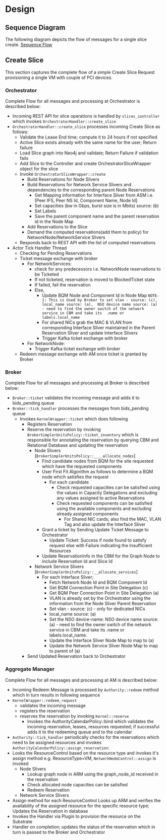# Design
## Sequence Diagram 
The following diagram depicts the flow of messages for a single slice create.
[Sequence Flow](../images/seq-diag.png)
## Create Slice
This section captures the complete flow of a simple Create Slice Request provisioning a single VM with couple of PCI 
devices.
### Orchestrator
Complete Flow for all messages and processing at Orchestrator is described below:
- Incoming REST API for slice operations is handled by `slices_controller` which invokes `OrchestratorHandler::create_slice`
- `OrchestratorHandler::create_slice` processes incoming Create Slice as follows:
  - Validate the Lease End time; compute it to 24 hours if not specified
  - Active Slice exists already with the same name for the user; Return failure
  - Load Slice graph into Neo4j and validate; Return Failure if validation fails
  - Add Slice to the Controller and create OrchestratorSliceWrapper object for the slice
  - Invoke `OrchestratorSliceWrapper::create`
    - Build Reservations for Node Slivers
    - Build Reservations for Network Service Slivers and dependencies to the corresponding parent Node Reservations
      - Get Mapping information for Interface Sliver from ASM i.e. [Peer IFS, Peer NS Id, Component Name, Node Id]
      - Set capacities (bw in Gbps, burst size is in Mbits) source: (b)
      - Set Labels  
      - Save the parent component name and the parent reservation id in the Node Map
    - Add Reservations to the Slice
    - Demand the computed reservations(add them to policy) for NetworkNode/NetworkService Slivers
  - Responds back to REST API with the list of computed reservations 
- Actor Tick Handler Thread 
   - Checking for Pending Reservations
   - Ticket message exchange with broker
     - For NetworkServices: 
       - check for any predecessors i.e. NetworkNode reservations to be Ticketed
       - If not ticketed, reservation is moved to BlockedTicket state
       - If failed, fail the reservation
       - Else, 
         - Update BQM Node and Component Id in Node Map
         `NOTE-1: This is Used by Broker to set vlan - source: (c), local_name source: (a), 
          NSO device name source: (a) - need to find the owner switch of the network service in CBM and take its 
         .name or labels.local_name`
         - For shared NICs grab the MAC & VLAN from corresponding Interface Sliver maintained in the Parent 
           Reservation Sliver and update Interface Slivers
         - Trigger Kafka ticket exchange with broker
     - For NetworkNode:
       - Trigger Kafka ticket exchange with broker
   - Redeem message exchange with AM once ticket is granted by Broker

### Broker
Complete Flow for all messages and processing at Broker is described below:
- `Broker::ticket` validates the incoming message and adds it to bids_pending queue
- `Broker::tick_handler` processes the messages from bids_pending queue
  - Invokes `KernelWrapper::ticket` which does following
    - Registers Reservation
    - Reserve the reservation by invoking `BrokerSimplerUnitsPolicy::ticket_inventory` which is responsible for annotating 
    the reservation by querying CBM and Relational Database and updating the reservation
      - Node Slivers [`BrokerSimplerUnitsPolicy::____allocate_nodes`]
        - Find candidate nodes from BQM for the site requested which have the requested components
        - User First Fit Algorithm as follows to determine a BQM node which satisfies the request
          - For each candidate
            - Check requested capacities can be satisfied using the values in Capacity Delegations and excluding any values assigned to active Reservations
            - Check requested components can be satisfied using the available components and excluding already assigned components
              - For Shared NIC cards; also find the MAC, VLAN Tag and also update the Interface Sliver
        - Grant a ticket by Sending Update Ticket Message to Orchestrator
          - Update Ticket: Success if node found to satisfy request else with Failure indicating the Insufficient Resources
        - Update ReservationInfo in the CBM for the Graph Node to include Reservation Id and Slice Id
      - Network Service Slivers [`BrokerSimplerUnitsPolicy::__allocate_services`]
        - For each Interface Sliver;
          - Fetch Network Node Id and BQM Component Id
          - Get BQM Connection Point in Site Delegation (c)
          - Get BQM Peer Connection Point in Site Delegation (a)
          - VLAN is already set by the Orchestrator using the information from the Node Sliver Parent Reservation
          - Set vlan - source: (c) - only for dedicated NICs
          - local_name source: (a)
          - Set the NSO device-name: NSO device name source: (a) - need to find the owner switch of the network service in CBM and take its .name or labels.local_name.
          - Update the Interface Sliver Node Map to map to (a)
          - Update the Network Service Sliver Node Map to map to parent of (a)
    - Send Updated Reservation back to Orchestrator  

### Aggregate Manager
Complete Flow for all messages and processing at AM is described below:
- Incoming Redeem Message is processed by `Authority::redeem` method which in turn results in following sequence 
- `KernelWrapper::redeem_request`
  - validates the incoming message
  - registers the reservation
  - reserves the reservation by invoking `Kernel::reserve`
    - Invokes the AuthorityCalendarPolicy::bind which validates the incoming reservation, leases, resources requested; if successful adds it to the redeeming queue and to the calendar
- `Authority::tick_handler` periodically checks for the reservations which need to be assigned resources and invokes `AuthorityCalendarPolicy::assign_reservation`:
- Looks the ResourceControl based on the resource type and invokes it's assign method
  e.g. ResourceType=VM, `NetworkNodeControl::assign` is invoked
  - Node Slivers
    - Lookup graph node in ARM using the graph_node_id received in the reservation
    - Check allocated node capacities can be satisfied
    - Redeem Reservation
  - Network Service Slivers
- Assign method for each ResourceControl Looks up ARM and verifies the availability of the assigned resource
  for the specific resource type; Updates the Reservation in database
- Invokes the Handler via Plugin to provision the resource on the Substrate
- Handler on completion; updates the status of the reservation which in turn is passed to the Broker and Orchestrator

